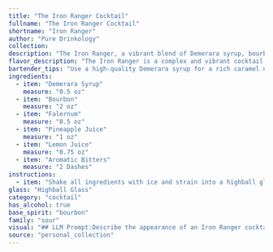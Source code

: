 ```yaml
---
title: "The Iron Ranger Cocktail"
fullname: "The Iron Ranger Cocktail"
shortname: "Iron Ranger"
author: "Pure Drinkology"
collection:
description: "The Iron Ranger, a vibrant blend of Demerara syrup, bourbon, Falernum, pineapple and lemon juices, and bitters, is a modern spin on the classic **Rum Punch**. It's a refreshing twist on a Caribbean staple, embodying the spirit of adventure and exploration. "
flavor_description: "The Iron Ranger is a complex and vibrant cocktail. The Demerara syrup and Bourbon provide a rich, caramelized sweetness, while the Falernum adds a hint of spice and tropical fruitiness. The pineapple and lemon juices offer a bright, tart counterpoint, and the aromatic bitters add a touch of depth and complexity. This cocktail is well-balanced, with a sweet, spicy, and refreshing finish. "
bartender_tips: "Use a high-quality Demerara syrup for a rich caramel note.  Shake the ingredients hard with ice to fully chill and meld the flavors. Strain into a chilled coupe, ensuring a clean pour.  A small dash of bitters on top adds a complex aromatic touch.  Garnish with a pineapple wedge or a lemon twist. "
ingredients:
  - item: "Demerara Syrup"
    measure: "0.5 oz"
  - item: "Bourbon"
    measure: "2 oz"
  - item: "Falernum"
    measure: "0.5 oz"
  - item: "Pineapple Juice"
    measure: "1 oz"
  - item: "Lemon Juice"
    measure: "0.75 oz"
  - item: "Aromatic Bitters"
    measure: "2 Dashes"
instructions:
  - item: "Shake all ingredients with ice and strain into a highball glass with crushed ice."
glass: "Highball Glass"
category: "cocktail"
has_alcohol: true
base_spirit: "bourbon"
family: "sour"
visual: "## LLM Prompt:Describe the appearance of an Iron Ranger cocktail, made with Demerara Syrup, Bourbon, Falernum, Pineapple Juice, Lemon Juice, and Aromatic Bitters. Consider the following aspects:* **Color:**  Is it clear, cloudy, or layered? What color is it - amber, gold, reddish, etc.?* **Clarity:** Is it clear or does it have any sediment or particles?* **Texture:**  Is it viscous, smooth, or syrupy?  Does it have any foam or froth?* **Garnish:** What kind of garnish is typically used? How does it enhance the visual appeal?**Please describe the Iron Ranger in detail, evoking imagery and sensory details.** "
source: "personal_collection"
---
```


